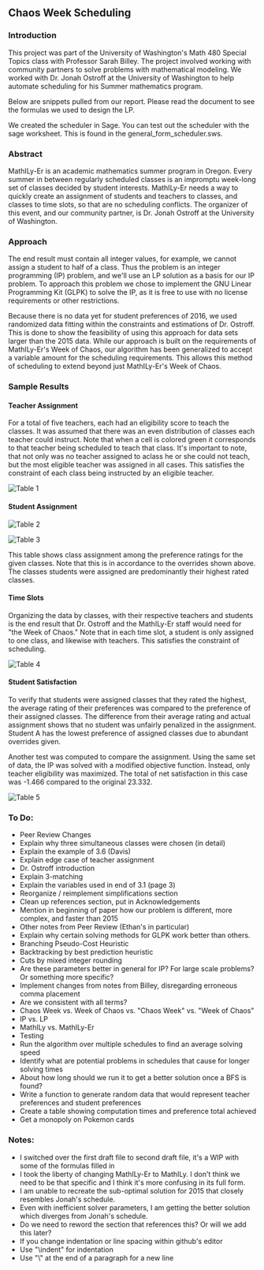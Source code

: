 ## Chaos Week Scheduling

### Introduction

This project was part of the University of Washington's Math 480 Special Topics class with Professor Sarah Billey. The project involved working with community partners to solve problems with mathematical modeling. We worked with Dr. Jonah Ostroff at the University of Washington to help automate scheduling for his Summer mathematics program.

Below are snippets pulled from our report. Please read the document to see the formulas we used to design the LP.

We created the scheduler in Sage. You can test out the scheduler with the sage worksheet. This is found in the general_form_scheduler.sws.


### Abstract
MathILy-Er is an academic mathematics summer program in Oregon. Every summer in between regularly scheduled classes is an impromptu week-long set of classes decided by student interests. MathILy-Er needs a way to quickly create an assignment of students and teachers to classes, and classes to time slots, so that are no scheduling conflicts. The organizer of this event, and our community partner, is Dr. Jonah Ostroff at the University of Washington.

### Approach
The end result must contain all integer values, for example, we cannot assign a student to half of a class. Thus the problem is an integer programming (IP) problem, and we'll use an LP solution as a basis for our IP problem. To approach this problem we chose to implement the GNU Linear Programming Kit (GLPK) to solve the IP, as it is free to use with no license requirements or other restrictions.

Because there is no data yet for student preferences of 2016, we used randomized data fitting within the constraints and estimations of Dr. Ostroff. This is done to show the feasibility of using this approach for data sets larger than the 2015 data. While our approach is built on the requirements of MathILy-Er's Week of Chaos, our algorithm has been generalized to accept a variable amount for the scheduling requirements. This allows this method of scheduling to extend beyond just MathILy-Er's Week of Chaos.

### Sample Results

#### Teacher Assignment
For a total of five teachers, each had an eligibility score to teach the classes. It was assumed that there was an even distribution of classes each teacher could instruct. Note that when a cell is colored green it corresponds to that teacher being scheduled to teach that class. It's important to note, that not only was no teacher assigned to aclass he or she could not teach, but the most eligible teacher was assigned in all cases. This satisfies the constraint of each class being instructed by an eligible teacher.

![Table 1](/images/table1.png)


#### Student Assignment

![Table 2](/images/table2.png)

![Table 3](/images/table3.png)

This table shows class assignment among the preference ratings for the given classes. Note that this is in accordance to the overrides shown above. The classes students were assigned are predominantly their highest rated classes.


#### Time Slots
Organizing the data by classes, with their respective teachers and students is the end result that Dr. Ostroff and the MathILy-Er staff would need for "the Week of Chaos." Note that in each time slot, a student is only assigned to one class, and likewise with teachers. This satisfies the constraint of scheduling.

![Table 4](/images/table4.png)

#### Student Satisfaction

To verify that students were assigned classes that they rated the highest, the average rating of their preferences was compared to the preference of their assigned classes. The difference from their average rating and actual assignment shows that no student was unfairly penalized in the assignment. Student A has the lowest preference of assigned classes due to abundant overrides given.

Another test was computed to compare the assignment. Using the same set of data, the IP was solved with a modified objective function. Instead, only teacher eligibility was maximized. The total of net satisfaction in this case was -1.466 compared to the original 23.332.

![Table 5](/images/table5.png)


### To Do:

* Peer Review Changes
 * Explain why three simultaneous classes were chosen (in detail)
 * Explain the example of 3.6 (Davis)
 * Explain edge case of teacher assignment
 * Dr. Ostroff introduction
 * Explain 3-matching
 * Explain the variables used in end of 3.1 (page 3)
 * Reorganize / reimplement simplifications section
 * Clean up references section, put in Acknowledgements
  * Mention in beginning of paper how our problem is different, more complex, and faster than 2015
 * Other notes from Peer Review (Ethan's in particular)
* Explain why certain solving methods for GLPK work better than others.
 * Branching Pseudo-Cost Heuristic
 * Backtracking by best prediction heuristic
 * Cuts by mixed integer rounding
 * Are these parameters better in general for IP? For large scale problems? Or something more specific?
* Implement changes from notes from Billey, disregarding erroneous comma placement
* Are we consistent with all terms?
 * Chaos Week vs. Week of Chaos vs. "Chaos Week" vs. "Week of Chaos"
 * IP vs. LP
 * MathILy vs. MathILy-Er
* Testing
 * Run the algorithm over multiple schedules to find an average solving speed
 * Identify what are potential problems in schedules that cause for longer solving times
 * About how long should we run it to get a better solution once a BFS is found?
 * Write a function to generate random data that would represent teacher preferences and student preferences
 * Create a table showing computation times and preference total achieved
 * Get a monopoly on Pokemon cards

### Notes:
* I switched over the first draft file to second draft file, it's a WIP with some of the formulas filled in
* I took the liberty of changing MathILy-Er to MathILy. I don't think we need to be that specific and I think it's more confusing in its full form.
* I am unable to recreate the sub-optimal solution for 2015 that closely resembles Jonah's schedule.
 * Even with inefficient solver parameters, I am getting the better solution which diverges from Jonah's schedule.
 * Do we need to reword the section that references this? Or will we add this later?
* If you change indentation or line spacing within github's editor
 * Use "\indent" for indentation
 * Use "\\\" at the end of a paragraph for a new line

